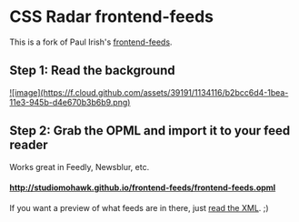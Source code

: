 # CSS Radar frontend-feeds

This is a fork of Paul Irish's [frontend-feeds](https://github.com/paulirish/frontend-feeds).

## Step 1: Read the background 

<a href="http://www.paulirish.com/2011/web-browser-frontend-and-standards-feeds-to-follow/">
![image](https://f.cloud.github.com/assets/39191/1134116/b2bcc6d4-1bea-11e3-945b-d4e670b3b6b9.png)
</a>

## Step 2: Grab the OPML and import it to your feed reader 

Works great in Feedly, Newsblur, etc.

#### http://studiomohawk.github.io/frontend-feeds/frontend-feeds.opml

If you want a preview of what feeds are in there, just [read the XML](https://raw.github.com/studiomohawk/frontend-feeds/gh-pages/frontend-feeds.opml). ;)
